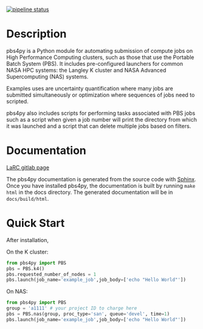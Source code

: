  [![pipeline status](https://gitlab.larc.nasa.gov/kejacob1/pbs4py/badges/main/pipeline.svg)](https://gitlab.larc.nasa.gov/kejacob1/pbs4py/-/commits/main)


# Description

pbs4py is a Python module for automating submission of compute jobs on High Performance
Computing clusters, such as those that use the Portable Batch System (PBS).
It includes pre-configured launchers for common NASA HPC systems: the Langley K cluster
and NASA Advanced Supercomputing (NAS) systems.

Examples uses are uncertainty quantification where many jobs are submitted
simultaneously or optimization where sequences of jobs need to scripted.

pbs4py also includes scripts for performing tasks associated with PBS jobs
such as a script when given a job number will print the directory from which it was launched
and a script that can delete multiple jobs based on filters.


# Documentation
[LaRC gitlab page](https://kejacob1.gitlab-pages.larc.nasa.gov/pbs4py/)

The pbs4py documentation is generated from the source code with [Sphinx](https://www.sphinx-doc.org/en/master/).
Once you have installed pbs4py, the documentation is built by running `make html` in the docs directory.
The generated documentation will be in `docs/build/html`.


# Quick Start

After installation,

On the K cluster:
```python
from pbs4py import PBS
pbs = PBS.k4()
pbs.requested_number_of_nodes = 1
pbs.launch(job_name='example_job',job_body=['echo "Hello World"'])
```

On NAS:
```python
from pbs4py import PBS
group = 'a1111' # your project ID to charge here
pbs = PBS.nas(group, proc_type='san', queue='devel', time=1)
pbs.launch(job_name='example_job',job_body=['echo "Hello World"'])
```
